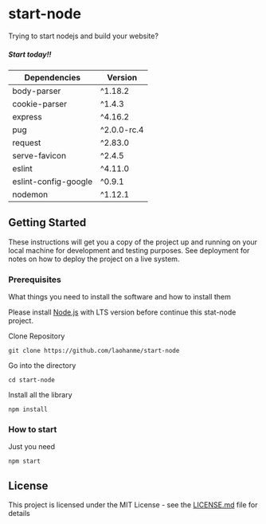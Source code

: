 # start-node

Trying to start nodejs and build your website? <br>
##### Start today!!

Dependencies | Version
--- | --- |
body-parser | ^1.18.2
cookie-parser | ^1.4.3
express | ^4.16.2
pug | ^2.0.0-rc.4
request | ^2.83.0
serve-favicon | ^2.4.5
eslint | ^4.11.0
eslint-config-google | ^0.9.1
nodemon | ^1.12.1

## Getting Started

These instructions will get you a copy of the project up and running on your local machine for development and testing purposes. See deployment for notes on how to deploy the project on a live system.

### Prerequisites

What things you need to install the software and how to install them

Please install [Node.js](https://nodejs.org/en/) with LTS version before continue this stat-node project.

Clone Repository
```
git clone https://github.com/laohanme/start-node
```

Go into the directory
```
cd start-node
```
Install all the library 
```
npm install
```

### How to start
Just you need
```
npm start
```

## License

This project is licensed under the MIT License - see the [LICENSE.md](https://github.com/laohanme/start-node/blob/master/LICENSE) file for details
